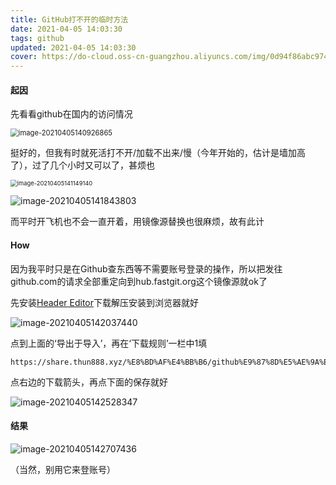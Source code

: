 ```yaml
---
title: GitHub打不开的临时方法
date: 2021-04-05 14:03:30
tags: github
updated: 2021-04-05 14:03:30
cover: https://do-cloud.oss-cn-guangzhou.aliyuncs.com/img/0d94f86abc974ce1f20eddbc78ce48128abe2303.jpg@.webp?x-oss-process=style/blog
---
```


#### 起因

先看看github在国内的访问情况

<img src="https://cdn.jsdelivr.net/gh/thun888/tuku@master/img/image-20210405140926865.png" alt="image-20210405140926865" style="zoom:80%;" />

挺好的，但我有时就死活打不开/加载不出来/慢（今年开始的，估计是墙加高了），过了几个小时又可以了，甚烦也

<img src="https://cdn.jsdelivr.net/gh/thun888/tuku@master/img/image-20210405141149140.png" alt="image-20210405141149140" style="zoom:67%;" />

![image-20210405141843803](https://cdn.jsdelivr.net/gh/thun888/tuku@master/img/image-20210405141843803.png)

而平时开飞机也不会一直开着，用镜像源替换也很麻烦，故有此计

#### How

因为我平时只是在Github查东西等不需要账号登录的操作，所以把发往github.com的请求全部重定向到hub.fastgit.org这个镜像源就ok了

先安装[Header Editor](https://share.thun888.xyz/%E8%BD%AF%E4%BB%B6/HeaderEditor.zip)下载解压安装到浏览器就好

![image-20210405142037440](https://cdn.jsdelivr.net/gh/thun888/tuku@master/img/image-20210405142037440.png)

点到上面的‘导出于导入’，再在‘下载规则’一栏中1填

```url
https://share.thun888.xyz/%E8%BD%AF%E4%BB%B6/github%E9%87%8D%E5%AE%9A%E5%90%91.json
```

点右边的下载箭头，再点下面的保存就好

![image-20210405142528347](https://cdn.jsdelivr.net/gh/thun888/tuku@master/img/image-20210405142528347.png)

#### 结果

![image-20210405142707436](https://cdn.jsdelivr.net/gh/thun888/tuku@master/img/image-20210405142707436.png)

（当然，别用它来登账号）